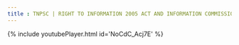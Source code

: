 ```yaml
---
title : TNPSC | RIGHT TO INFORMATION 2005 ACT AND INFORMATION COMMISSION
---
```






{% include youtubePlayer.html id='NoCdC_Acj7E' %}
